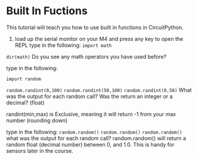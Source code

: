 # Built In Fuctions

This tutorial will teach you how to use built in functions in CircuitPython.

1. load up the serial monitor on your M4 and press any key to open the REPL
type in the following:
`import math`

`dir(math)`
Do you see any math operators you have used before?

type in the following:

`import random`

`random.randint(0,100)`
`random.randint(50,100)`
`random.randint(0,50)`
What was the output for each random call?
Was the return an integer or a decimal? (float)

randint(min,max) is Exclusive, meaning it will return -1 from your max number (rounding down)

type in the following:
`random.random()`
`random.random()`
`random.random()`
what was the output for each random call?
random.random() will return a random float (decimal number) between 0, and 1.0. This is handy for sensors later in the course.